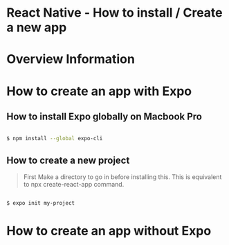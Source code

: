 # React Native - How to install / Create a new app

# Overview Information






# How to create an app with Expo

## How to install Expo globally on Macbook Pro
``` bash

$ npm install --global expo-cli 

```

## How to create a new project
> First Make a directory to go in before installing this. This is equivalent to npx create-react-app command. 

``` bash

$ expo init my-project

```










# How to create an app without Expo